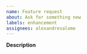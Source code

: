 ```yaml
---
name: Feature request
about: Ask for something new
labels: enhancement
assignees: alexandresalome
---
```


**Description**

<!-- Describe the feature you imagine -->
